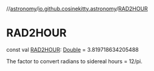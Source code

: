 //[astronomy](../../index.md)/[io.github.cosinekitty.astronomy](index.md)/[RAD2HOUR](-r-a-d2-h-o-u-r.md)

# RAD2HOUR

const val [RAD2HOUR](-r-a-d2-h-o-u-r.md): [Double](https://kotlinlang.org/api/latest/jvm/stdlib/kotlin/-double/index.html) = 3.819718634205488

The factor to convert radians to sidereal hours = 12/pi.
